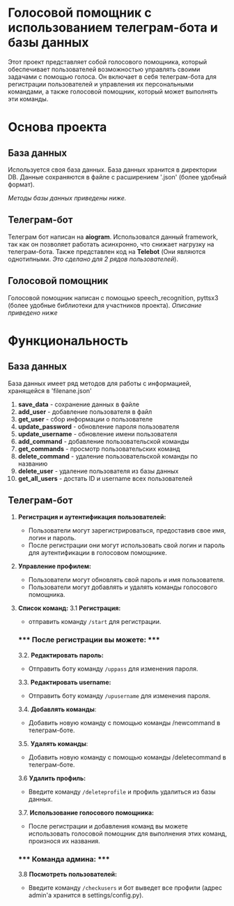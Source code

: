 # Голосовой помощник с использованием телеграм-бота и базы данных

Этот проект представляет собой голосового помощника, который обеспечивает пользователей возможностью управлять своими задачами с помощью голоса. Он включает в себя телеграм-бота для регистрации пользователей и управления их персональными командами, а также голосовой помощник, который может выполнять эти команды.


# Основа проекта

## База данных
Используется своя база данных. База данных хранится в директории DB. Данные сохраняются в файле с расширением '.json' (более удобный формат).

*Методы базы данных приведены ниже.*

## Телеграм-бот
Телеграм бот написан на **aiogram**. Использовался данный framework, так как он позволяет работать асинхронно, что снижает нагрузку на телеграм-бота. Также представлен код на **Telebot** (Они являются однотипными. *Это сделано для 2 рядов пользователей*). 


## Голосовой помощник
Голосовой помощник написан с помощью speech_recognition, pyttsx3 (более удобные библиотеки для участников проекта). 
*Описание приведено ниже*

# Функциональность

## База данных
База данных имеет ряд методов для работы с информацией, хранящейся в 'filenane.json'
1. **save_data** - сохранение данных в файле
2. **add_user** - добавление пользователя в файл
3. **get_user** - сбор информации о пользователе
4. **update_password** - обновление пароля пользователя 
5. **update_username** - обновление имени пользователя 
6. **add_command** - добавление пользовательской команды 
7. **get_commands** - просмотр пользовательских команд 
8. **delete_command** - удаление пользовательской команды по названию 
9. **delete_user** - удаление пользователя из базы данных
10. **get_all_users** - достать ID и username всех пользователей


## Телеграм-бот
1. **Регистрация и аутентификация пользователей:**
   - Пользователи могут зарегистрироваться, предоставив свое имя, логин и пароль.
   - После регистрации они могут использовать свой логин и пароль для аутентификации в голосовом помощнике.
   
2. **Управление профилем:**
   - Пользователи могут обновлять свой пароль и имя пользователя.
   - Пользователи могут добавлять и удалять команды голосового помощника.

3. **Список команд:**
   3.1 **Регистрация:**
   - отправить команду `/start` для регистрации.

   ### *** После регистрации вы можете: ***

   3.2. **Редактировать пароль:**
      - Отправить боту команду `/uppass` для изменения пароля.

   3.3. **Редактировать username:**
      - Отправить боту команду `/upusername` для изменения пароля.
   
   3.4. **Добавлять команды**:
      - Добавить новую команду с помощью команды /newcommand в телеграм-боте.

   3.5. **Удалять команды**:
      - Добавить новую команду с помощью команды /deletecommand в телеграм-боте.
        
   3.6 **Удалить профиль:**
      - Введите команду `/deleteprofile` и профиль удалиться из базы данных.

   3.7. **Использование голосового помощника:**
      - После регистрации и добавления команд вы можете использовать голосовой помощник для выполнения этих команд, произнося их названия.

   ### *** Команда админа: ***

   3.8 **Посмотреть пользователей:**
      - Введите команду `/checkusers` и бот выведет все профили (адрес admin'а хранится в settings/config.py).
